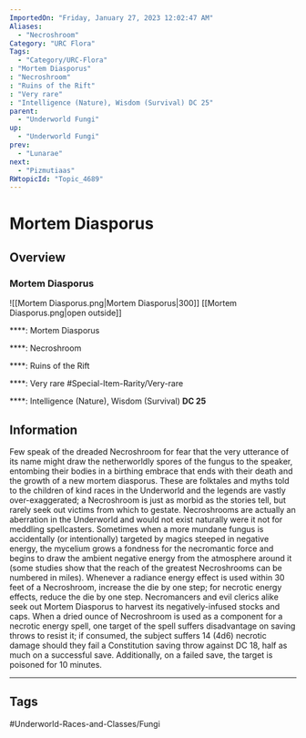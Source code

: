 ```yaml
---
ImportedOn: "Friday, January 27, 2023 12:02:47 AM"
Aliases:
  - "Necroshroom"
Category: "URC Flora"
Tags:
  - "Category/URC-Flora"
: "Mortem Diasporus"
: "Necroshroom"
: "Ruins of the Rift"
: "Very rare"
: "Intelligence (Nature), Wisdom (Survival) DC 25"
parent:
  - "Underworld Fungi"
up:
  - "Underworld Fungi"
prev:
  - "Lunarae"
next:
  - "Pizmutiaas"
RWtopicId: "Topic_4689"
---
```

# Mortem Diasporus
## Overview
### Mortem Diasporus
![[Mortem Diasporus.png|Mortem Diasporus|300]]
[[Mortem Diasporus.png|open outside]]

****: Mortem Diasporus

****: Necroshroom

****: Ruins of the Rift

****: Very rare
#Special-Item-Rarity/Very-rare

****: Intelligence (Nature), Wisdom (Survival) **DC 25**

## Information
Few speak of the dreaded Necroshroom for fear that the very utterance of its name might draw the netherworldly spores of the fungus to the speaker, entombing their bodies in a birthing embrace that ends with their death and the growth of a new mortem diasporus. These are folktales and myths told to the children of kind races in the Underworld and the legends are vastly over-exaggerated; a Necroshroom is just as morbid as the stories tell, but rarely seek out victims from which to gestate. Necroshrooms are actually an aberration in the Underworld and would not exist naturally were it not for meddling spellcasters. Sometimes when a more mundane fungus is accidentally (or intentionally) targeted by magics steeped in negative energy, the mycelium grows a fondness for the necromantic force and begins to draw the ambient negative energy from the atmosphere around it (some studies show that the reach of the greatest Necroshrooms can be numbered in miles). Whenever a radiance energy effect is used within 30 feet of a Necroshroom, increase the die by one step; for necrotic energy effects, reduce the die by one step. Necromancers and evil clerics alike seek out Mortem Diasporus to harvest its negatively-infused stocks and caps. When a dried ounce of Necroshroom is used as a component for a necrotic energy spell, one target of the spell suffers disadvantage on saving throws to resist it; if consumed, the subject suffers 14 (4d6) necrotic damage should they fail a Constitution saving throw against DC 18, half as much on a successful save. Additionally, on a failed save, the target is poisoned for 10 minutes.


---
## Tags
#Underworld-Races-and-Classes/Fungi

